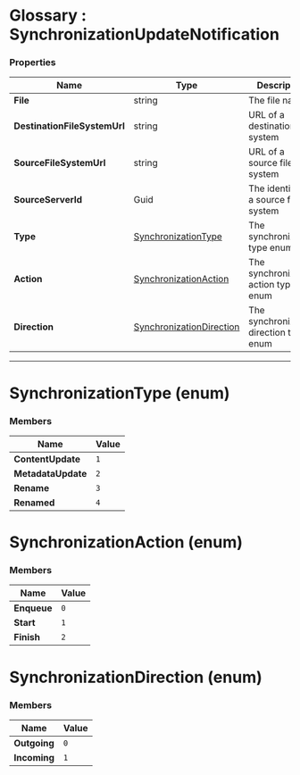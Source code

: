 ﻿# Glossary : SynchronizationUpdateNotification

### Properties

| Name | Type | Description |
| ------------- | ------------- | ----- |
| **File** | string | The file name |
| **DestinationFileSystemUrl** | string | URL of a destination file system |
| **SourceFileSystemUrl** | string | URL of a source file system |
| **SourceServerId** | Guid | The identifier of a source file system |
| **Type** | [SynchronizationType](../glossary/synchronization-update-notification#synchronizationtype-enum) | The synchronization type enum |
| **Action** | [SynchronizationAction](../glossary/synchronization-update-notification#synchronizationaction-enum) | The synchronization action type enum |
| **Direction** | [SynchronizationDirection](../glossary/synchronization-update-notification#synchronizationdirection-enum) | The synchronization direction type enum |


<hr />

# SynchronizationType (enum)

### Members

| Name | Value |
| ---- | ----- |
| **ContentUpdate** | `1` |
| **MetadataUpdate** | `2` |
| **Rename** | `3` |
| **Renamed** | `4` |

# SynchronizationAction (enum)

### Members

| Name | Value |
| ---- | ----- |
| **Enqueue** | `0` |
| **Start** | `1` |
| **Finish** | `2` |

# SynchronizationDirection (enum)

### Members

| Name | Value |
| ---- | ----- |
| **Outgoing** | `0` |
| **Incoming** | `1` |


